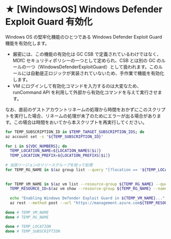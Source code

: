 # ★ [WindowsOS] Windows Defender Exploit Guard 有効化

Windows OS の堅牢化機能のひとつである Windows Defender Exploit Guard 機能を有効化します。

- 厳密には、この機能の有効化は GC CSB で定義されているわけではなく、MDfC セキュリティポリシーの一つとして定められ、CSB とは別の GC のルールの一つ（WindowsDefenderExploitGuard）として扱われます。このルールには自動是正ロジックが実装されていないため、手作業で機能を有効化します。
- VM にログインして有効化コマンドを入力するのは大変なため、runCommand API を利用して外部から有効化コマンドを与えて実行させます。

なお、直前のゲストアカウントリネームの処理から時間をおかずにこのスクリプトを実行した場合、リネームの処理が未了のためにエラーが出る場合があります。この場合は時間をおいてから本スクリプトを再実行してください。

```bash
for TEMP_SUBSCRIPTION_ID in $TEMP_TARGET_SUBSCRIPTION_IDS; do
az account set -s "${TEMP_SUBSCRIPTION_ID}"
 
for i in ${VDC_NUMBERS}; do
  TEMP_LOCATION_NAME=${LOCATION_NAMES[$i]}
  TEMP_LOCATION_PREFIX=${LOCATION_PREFIXS[$i]}
 
# 当該リージョンのリソースグループを拾って処理
for TEMP_RG_NAME in $(az group list --query "[?location == '${TEMP_LOCATION_NAME}' ].name" -o tsv); do
 
 
for TEMP_VM_NAME in $(az vm list --resource-group ${TEMP_RG_NAME} --query "[?storageProfile.osDisk.osType=='Windows'].name" -o tsv); do
  TEMP_RESOURCE_ID=$(az vm show --resource-group ${TEMP_RG_NAME} --name ${TEMP_VM_NAME} --query id -o tsv)
 
  echo "Enabling Windows Defender Exploit Guard in ${TEMP_VM_NAME}..."
  az rest --method post --url "https://management.azure.com${TEMP_RESOURCE_ID}/runCommand?api-version=2018-04-01" --body "{\"commandId\":\"RunPowerShellScript\",\"script\":[\"Add-MpPreference -AttackSurfaceReductionRules_Ids be9ba2d9-53ea-4cdc-84e5-9b1eeee46550 -AttackSurfaceReductionRules_Actions Enabled\\r\\nAdd-MpPreference -AttackSurfaceReductionRules_Ids b2b3f03d-6a65-4f7b-a9c7-1c7ef74a9ba4 -AttackSurfaceReductionRules_Actions Enabled\\r\\nAdd-MpPreference -AttackSurfaceReductionRules_Ids 9e6c4e1f-7d60-472f-ba1a-a39ef669e4b2 -AttackSurfaceReductionRules_Actions Enabled\\r\\nAdd-MpPreference -AttackSurfaceReductionRules_Ids d4f940ab-401b-4efc-aadc-ad5f3c50688a -AttackSurfaceReductionRules_Actions Enabled\\r\\nAdd-MpPreference -AttackSurfaceReductionRules_Ids d3e037e1-3eb8-44c8-a917-57927947596d -AttackSurfaceReductionRules_Actions Enabled\\r\\nAdd-MpPreference -AttackSurfaceReductionRules_Ids 5beb7efe-fd9a-4556-801d-275e5ffc04cc -AttackSurfaceReductionRules_Actions Enabled\\r\\nAdd-MpPreference -AttackSurfaceReductionRules_Ids 3b576869-a4ec-4529-8536-b80a7769e899 -AttackSurfaceReductionRules_Actions Enabled\\r\\nAdd-MpPreference -AttackSurfaceReductionRules_Ids 26190899-1602-49e8-8b27-eb1d0a1ce869 -AttackSurfaceReductionRules_Actions Enabled\\r\\nAdd-MpPreference -AttackSurfaceReductionRules_Ids 92e97fa1-2edf-4476-bdd6-9dd0b4dddc7b -AttackSurfaceReductionRules_Actions Enabled\\r\\nAdd-MpPreference -AttackSurfaceReductionRules_Ids 7674ba52-37eb-4a4f-a9a1-f0f9a1619a2c -AttackSurfaceReductionRules_Actions Enabled\\r\\nAdd-MpPreference -AttackSurfaceReductionRules_Ids 75668c1f-73b5-4cf0-bb93-3ecf5cb7cc84 -AttackSurfaceReductionRules_Actions Enabled\\r\\nSet-MpPreference -EnableControlledFolderAccess Enabled\\r\\necho done.\"]}"
 
done # TEMP_VM_NAME
done # TEMP_RG_NAME
 
done # TEMP_LOCATION
done # TEMP_SUBSCRIPTION

```
